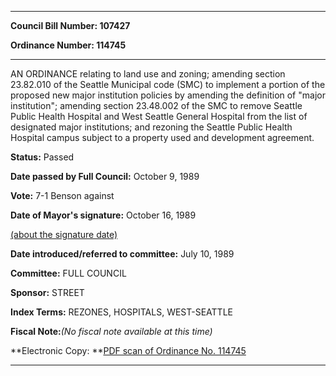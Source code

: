 

********

**Council Bill Number: 107427**
   
**Ordinance Number: 114745**
********

 AN ORDINANCE relating to land use and zoning; amending section 23.82.010 of the Seattle Municipal code (SMC) to implement a portion of the proposed new major institution policies by amending the definition of "major institution"; amending section 23.48.002 of the SMC to remove Seattle Public Health Hospital and West Seattle General Hospital from the list of designated major institutions; and rezoning the Seattle Public Health Hospital campus subject to a property used and development agreement.

**Status:** Passed
   
**Date passed by Full Council:** October 9, 1989
   
**Vote:** 7-1 Benson against
   
**Date of Mayor's signature:** October 16, 1989
   
[(about the signature date)](/~public/approvaldate.htm)
   
   
   
**Date introduced/referred to committee:** July 10, 1989
   
**Committee:** FULL COUNCIL
   
**Sponsor:** STREET
   
   
**Index Terms:** REZONES, HOSPITALS, WEST-SEATTLE

**Fiscal Note:**_(No fiscal note available at this time)_

**Electronic Copy: **[PDF scan of Ordinance No. 114745](/~archives/Ordinances/Ord_114745.pdf)

********

